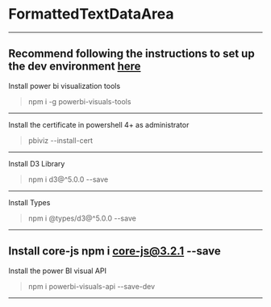 ﻿# FormattedTextDataArea
------
Recommend following the instructions to set up the dev environment [here](https://docs.microsoft.com/en-us/power-bi/developer/visuals/custom-visual-develop-tutorial)
------
Install power bi visualization tools
>npm i -g powerbi-visuals-tools
------
Install the certificate in powershell 4+ as administrator
>pbiviz --install-cert
------
Install D3 Library
>npm i d3@^5.0.0 --save
------
Install Types
>npm i @types/d3@^5.0.0 --save
------
Install core-js
npm i core-js@3.2.1 --save
------
Install the power BI visual API
>npm i powerbi-visuals-api --save-dev
------
